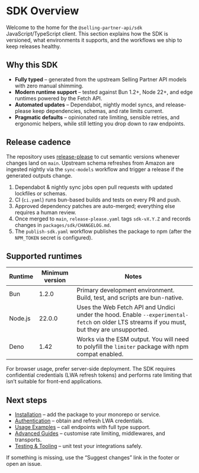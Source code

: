 # SDK Overview

Welcome to the home for the `@selling-partner-api/sdk` JavaScript/TypeScript client. This section explains how the SDK is versioned, what environments it supports, and the workflows we ship to keep releases healthy.

## Why this SDK

- **Fully typed** – generated from the upstream Selling Partner API models with zero manual shimming.
- **Modern runtime support** – tested against Bun 1.2+, Node 22+, and edge runtimes powered by the Fetch API.
- **Automated updates** – Dependabot, nightly model syncs, and release-please keep dependencies, schemas, and rate limits current.
- **Pragmatic defaults** – opinionated rate limiting, sensible retries, and ergonomic helpers, while still letting you drop down to raw endpoints.

## Release cadence

The repository uses [release-please](https://github.com/google-github-actions/release-please) to cut semantic versions whenever changes land on `main`. Upstream schema refreshes from Amazon are ingested nightly via the `sync-models` workflow and trigger a release if the generated outputs change.

1. Dependabot & nightly sync jobs open pull requests with updated lockfiles or schemas.
2. CI (`ci.yaml`) runs bun-based builds and tests on every PR and push.
3. Approved dependency patches are auto-merged; everything else requires a human review.
4. Once merged to `main`, `release-please.yaml` tags `sdk-vX.Y.Z` and records changes in `packages/sdk/CHANGELOG.md`.
5. The `publish-sdk.yaml` workflow publishes the package to npm (after the `NPM_TOKEN` secret is configured).

## Supported runtimes

| Runtime | Minimum version | Notes |
| --- | --- | --- |
| Bun | 1.2.0 | Primary development environment. Build, test, and scripts are bun-native. |
| Node.js | 22.0.0 | Uses the Web Fetch API and Undici under the hood. Enable `--experimental-fetch` on older LTS streams if you must, but they are unsupported. |
| Deno | 1.42 | Works via the ESM output. You will need to polyfill the `limiter` package with npm compat enabled. |

For browser usage, prefer server-side deployment. The SDK requires confidential credentials (LWA refresh tokens) and performs rate limiting that isn’t suitable for front-end applications.

## Next steps

- [Installation](./installation.md) – add the package to your monorepo or service.
- [Authentication](./authentication.md) – obtain and refresh LWA credentials.
- [Usage Examples](./usage.md) – call endpoints with full type support.
- [Advanced Guides](./advanced.md) – customise rate limiting, middlewares, and transports.
- [Testing & Tooling](./testing.md) – unit test your integrations safely.

If something is missing, use the “Suggest changes” link in the footer or open an issue.
